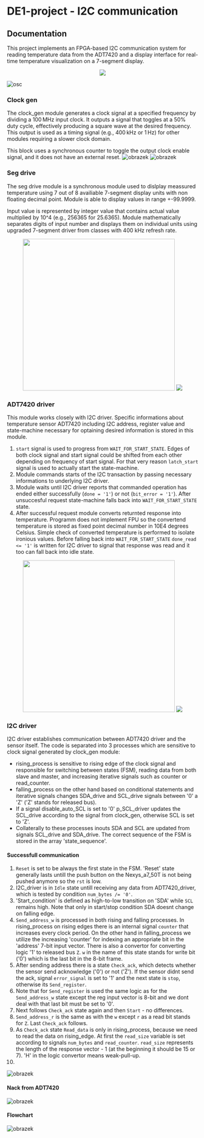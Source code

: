# DE1-project - I2C communication

## Documentation
This project implements an FPGA-based I2C communication system for reading temperature data from the ADT7420 and a display interface for real-time temperature visualization on a 7-segment display.

<p align="center">
  <img src="img/TOP_LEVEL.png">
</p>

![osc](img/scope_funkcni.png)

### Clock gen
The clock_gen module generates a clock signal at a specified frequency by dividing a 100 MHz input clock. It outputs a signal that toggles at a 50% duty cycle, effectively producing a square wave at the desired frequency. This output is used as a timing signal (e.g., 400 kHz or 1 Hz) for other modules requiring a slower clock domain.

This block uses a synchronous counter to toggle the output clock enable signal, and it does not have an external reset.
![obrazek](https://github.com/user-attachments/assets/a21dc6ec-d4ab-461e-a6ac-ef1ee7049a47)
![obrazek](https://github.com/user-attachments/assets/d9391c38-287d-4947-aad5-8336646387ec)

### Seg drive
The seg drive module is a synchronous module used to dislplay meassured temperature using 7 out of 8 availiable 7-segment display units with non floating decimal point. Module is able to display values in range +-99.9999. 

Input value is represented by integer value that contains actual value multiplied by 10^4 (e.g., 256365 for 25.6365). Module mathematically separates digits of input number and displays them on individual units using upgraded 7-segment driver from classes with 400 kHz refresh rate.
<p align="center">
  <img src="/img/SEG_DRIVE.png" width="400">
  <img src="/img/Segment_simulation.png">
</p>


### ADT7420 driver
This module works closely with I2C driver. Specific informations about temperature sensor ADT7420 including I2C address, register value and state-machine necessary for optaining desired information is stored in this module. 

1. `start` signal is used to progress from `WAIT_FOR_START_STATE`. Edges of both clock signal and start signal could be shifted from each other depending on frequency of start signal. For that very reason `latch_start` signal is used to actually start the state-machine.
1. Module commands starts of the I2C transaction by passing necessary informations to underlying I2C driver. 
1. Module waits until I2C driver reports that commanded operation has ended either successfully (`done = '1'`) or not (`bit_error = '1'`). After unsuccesful request state-machine falls back into `WAIT_FOR_START_STATE` state.
1. After successful request module converts returnted response into temperature. Programm does not implement FPU so the convertend temperature is stored as fixed point decimal number in 10E4 degrees Celsius. Simple check of converted temperature is performed to isolate ironious values. Before falling back into `WAIT_FOR_START_STATE` `done_read <= '1'` is written for I2C driver to signal that response was read and it too can fall back into idle state.

<p align="center">
  <img src="img/ADT7420_flow_chart.png" width="400">
  <img src="img/ADT7420_simulation.png">
</p>

### I2C driver
I2C driver establishes communication between ADT7420 driver and the sensor itself. The code is separated into 3 processes which are sensitive to clock signal generated by clock_gen module:
- rising_process is sensitive to rising edge of the clock signal and responsible for switching between states (FSM), reading data from both slave and master, and increasing iterative signals such as counter or read_counter.
- falling_process on the other hand based on conditional statements and iterative signals changes SDA_drive and SCL_drive signals between '0' a 'Z' ('Z' stands for released bus).
- If a signal disable_auto_SCL is set to '0' p_SCL_driver updates the SCL_drive according to the signal from clock_gen, otherwise SCL is set to 'Z'.
- Collaterally to these processes inouts SDA and SCL are updated from signals SCL_drive and SDA_drive.
The correct sequence of the FSM is stored in the array 'state_sequence'.

#### Successfull communication
1. `Reset` is set to be always the first state in the FSM. 'Reset' state generally lasts untill the push button on the Nexys_a7_50T is not being pushed anymore so the `rst` is low.
2. I2C_driver is in `Idle` state untill receiving any data from ADT7420_driver, which is tested by condition `num_bytes /= '0'`.
3. 'Start_condition' is defined as  high-to-low transition on 'SDA' while `SCL` remains high. Note that only in start/stop condition SDA doesnt change on falling edge.
4. `Send_address_w` is processed in both rising and falling processes. In rising_process on rising edges there is an internal signal `counter` that increases every clock period. On the other hand in falling_process we utilize the increasing 'counter' for indexing an appropriate bit in the 'address' 7-bit input vector. There is also a convertor for converting logic '1' to released bus `Z`. `w` in the name of this state stands for write bit ('0') which is the last bit in the 8-bit frame. 
5. After sending address there is a state `Check_ack`, which detects whether the sensor send acknowledge ('0') or not ('Z'). If the sensor didnt send the ack, signal `error_signal` is set to '1' and the next state is `stop`, otherwise its `Send_register`.
6. Note that for `Send_register` is used the same logic as for the `Send_address_w` state except the reg input vector is 8-bit and we dont deal with that last bit must be set to '0'.
7. Next follows `Check_ack` state again and then `Start` - no differences.
8. `Send_address_r` is the same as with the `w` except `r` as a read bit stands for `Z`. Last `Check_ack` follows.
9. As `Check_ack` state `Read_data` is only in rising_process, because we need to read the data on rising_edge. At first the `read_size` variable is set according to signals `num_bytes` and `read_counter`. `read_size` represents the length of the response vector - 1 (at the beginning it should be 15 or 7). 'H' in the logic convertor means weak-pull-up.
10.  
![obrazek](img/I2C_simulation_part1.png)
#### Nack from ADT7420

![obrazek](img/I2C_simulation_part2.png)
#### Flowchart
![obrazek](img/I2C_driver_flowchart_light.drawio.png)


